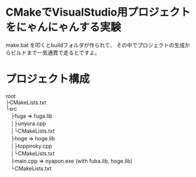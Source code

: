 # CMakeでVisualStudio用プロジェクトをにゃんにゃんする実験
make.bat を叩くとbuildフォルダが作られて、
その中でプロジェクトの生成からビルドまで一気通貫で走るとですよ。

# プロジェクト構成
root  
├CMakeLists.txt  
└src  
　├fuga => fuga.lib  
　│├unyora.cpp  
　│└CMakeLists.txt  
　├hoge => hoge.lib  
　│├toppiroky.cpp  
　│└CMakeLists.txt  
　├main.cpp => nyapon.exe (with fuba.lib, hoge.lib)  
　└CMakeLists.txt  
